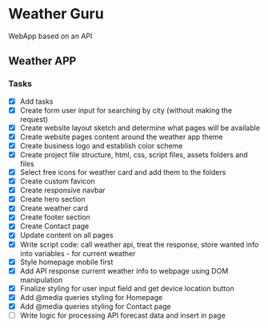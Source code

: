 # Weather Guru

WebApp based on an API

## Weather APP

### Tasks

- [x] Add tasks
- [x] Create form user input for searching by city (without making the request)
- [x] Create website layout sketch and determine what pages will be available
- [x] Create website pages content around the weather app theme
- [x] Create business logo and establish color scheme
- [x] Create project file structure, html, css, script files, assets folders and files
- [x] Select free icons for weather card and add them to the folders
- [x] Create custom favicon
- [x] Create responsive navbar
- [x] Create hero section
- [x] Create weather card
- [x] Create footer section
- [x] Create Contact page
- [x] Update content on all pages
- [x] Write script code: call weather api, treat the response, store wanted info into variables - for current weather
- [x] Style homepage mobile first
- [x] Add API response current weather info to webpage using DOM manipulation
- [x] Finalize styling for user input field and get device location button
- [x] Add @media queries styling for Homepage
- [x] Add @media queries styling for Contact page
- [ ] Write logic for processing API forecast data and insert in page
